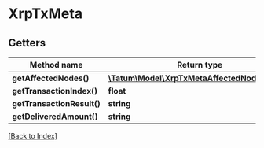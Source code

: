 # XrpTxMeta

## Getters

Method name | Return type | Description | Notes
------------ | ------------- | ------------- | -------------
**getAffectedNodes()** | [**\Tatum\Model\XrpTxMetaAffectedNodesInner[]**](XrpTxMetaAffectedNodesInner.md) |  | [optional]
**getTransactionIndex()** | **float** |  | [optional]
**getTransactionResult()** | **string** |  | [optional]
**getDeliveredAmount()** | **string** |  | [optional]

[[Back to Index]](../index.md)
